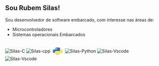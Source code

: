 
## Sou Rubem Silas!

Sou desenvolvedor de software embarcado, com interesse nas áreas de: 
- Microcontroladores
- Sistemas operacionais Embarcados

<div style="display: inline_block"><br>
  <img align="center" alt="Silas-C" height="30" width="40" src="https://cdn.jsdelivr.net/gh/devicons/devicon/icons/c/c-original.svg" />
  <img align="center" alt="Silas-cpp" height="30" width="40" src="https://cdn.jsdelivr.net/gh/devicons/devicon/icons/cplusplus/cplusplus-original.svg">
  <img align="center" alt="Silas-Python" height="30" width="40" src="https://raw.githubusercontent.com/devicons/devicon/master/icons/python/python-original.svg">
  <img align="center" alt="Silas-Python" height="30" width="40" src="https://cdn.jsdelivr.net/gh/devicons/devicon/icons/git/git-original.svg">
  <img align="center" alt="Silas-Vscode" height="30" width="130" src="https://img.shields.io/badge/Visual_Studio-5C2D91?style=for-the-badge&logo=visual%20studio&logoColor=white">
   <img align="center" alt="Silas-Vscode" height="30" width="90" src="https://img.shields.io/badge/Linux-FCC624?style=for-the-badge&logo=linux&logoColor=black">
</div>

<!--
**RubemSilas/RubemSilas** is a ✨ _special_ ✨ repository because its `README.md` (this file) appears on your GitHub profile.

Here are some ideas to get you started:

- 🔭 I’m currently working on ...
- 🌱 I’m currently learning ...
- 👯 I’m looking to collaborate on ...
- 🤔 I’m looking for help with ...
- 💬 Ask me about ...
- 📫 How to reach me: ...
- 😄 Pronouns: ...
- ⚡ Fun fact: ...
-->

